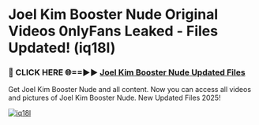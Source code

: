 # Joel Kim Booster Nude Original Videos 0nlyFans Leaked - Files Updated! (iq18l)

<h3>🔴 CLICK HERE 🌐==►► <a href="https://tinyurl.com/52m3yx9h" rel="nofollow">Joel Kim Booster Nude Updated Files</a></h3>

Get Joel Kim Booster Nude and all content. Now you can access all videos and pictures of Joel Kim Booster Nude. New Updated Files 2025!

[![iq18l](https://i.imgur.com/TnHtlc8.gif)](https://tinyurl.com/52m3yx9h)
